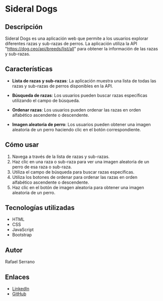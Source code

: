 # Sideral Dogs

## Descripción

Sideral Dogs es una aplicación web que permite a los usuarios explorar diferentes razas y sub-razas de perros. La aplicación utiliza la API "https://dog.ceo/api/breeds/list/all" para obtener la información de las razas y sub-razas.

## Características

- **Lista de razas y sub-razas**: La aplicación muestra una lista de todas las razas y sub-razas de perros disponibles en la API.

- **Búsqueda de razas**: Los usuarios pueden buscar razas específicas utilizando el campo de búsqueda.

- **Ordenar razas**: Los usuarios pueden ordenar las razas en orden alfabético ascendente o descendente.

- **Imagen aleatoria de perro**: Los usuarios pueden obtener una imagen aleatoria de un perro haciendo clic en el botón correspondiente.

## Cómo usar

1. Navega a través de la lista de razas y sub-razas.
2. Haz clic en una raza o sub-raza para ver una imagen aleatoria de un perro de esa raza o sub-raza.
3. Utiliza el campo de búsqueda para buscar razas específicas.
4. Utiliza los botones de ordenar para ordenar las razas en orden alfabético ascendente o descendente.
5. Haz clic en el botón de imagen aleatoria para obtener una imagen aleatoria de un perro.

## Tecnologías utilizadas

- HTML
- CSS
- JavaScript
- Bootstrap

## Autor

Rafael Serrano

## Enlaces

- [LinkedIn](https://www.linkedin.com/in/rafael-serrano-564924138/)
- [GitHub](https://github.com/Rafael-Serrano-V)
